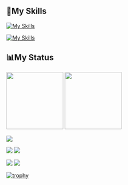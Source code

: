 <h2>🌱My Skills</h2>

[![My Skills](https://skillicons.dev/icons?i=html,css,js,ts,react,nextjs,dart,flutter,py,ruby,c)](https://skillicons.dev)

[![My Skills](https://skillicons.dev/icons?i=androidstudio,azure,apple,git,github,linux,notion,ubuntu,vite,yarn,npm)](https://skillicons.dev)

<h2>📊My Status</h2>

<p align="left"> 
  <img height="150px" src="https://github-readme-stats.vercel.app/api/top-langs/?username=Ryosan846538&layout=compact&show_icons=true&theme=github_dark" />
  <img height="150px" src="https://github-readme-stats.vercel.app/api?username=Ryosan846538&theme=github_dark&show_icons=ture" />
</p>
  
![](http://github-profile-summary-cards.vercel.app/api/cards/profile-details?username=Ryosan846538&theme=github_dark)

![](http://github-profile-summary-cards.vercel.app/api/cards/repos-per-language?username=Ryosan846538&theme=github_dark) ![](http://github-profile-summary-cards.vercel.app/api/cards/most-commit-language?username=Ryosan846538&theme=github_dark)

![](http://github-profile-summary-cards.vercel.app/api/cards/stats?username=Ryosan846538&theme=github_dark) ![](http://github-profile-summary-cards.vercel.app/api/cards/productive-time?username=Ryosan846538&theme=github_dark&utcOffset=9)

[![trophy](https://github-profile-trophy.vercel.app/?username=Ryosan846538)](https://github.com/ryo-ma/github-profile-trophy)
